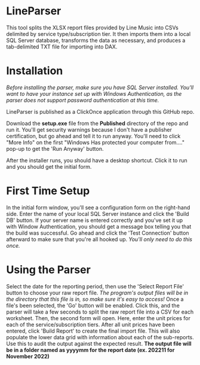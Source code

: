 # LineParser

This tool splits the XLSX report files provided by Line Music into CSVs delimited by service type/subscription tier.
It then imports them into a local SQL Server database, transforms the data as necessary, and produces a tab-delimited
TXT file for importing into DAX.

# Installation

*Before installing the parser, make sure you have SQL Server installed. You'll want to have your instance set up with
Windows Authentication, as the parser does not support password authentication at this time.*

LineParser is published as a ClickOnce application through this GitHub repo.

Download the **setup.exe** file from the **Published** directory of the repo and run it. You'll get security warnings because
I don't have a publisher certification, but go ahead and tell it to run anyway. You'll need to click "More Info" on the
first "Windows Has protected your computer from...." pop-up to get the 'Run Anyway' button.

After the installer runs, you should have a desktop shortcut. Click it to run and you should get the initial form.

# First Time Setup

In the initial form window, you'll see a configuration form on the right-hand side. Enter the name of your local SQL Server
instance and click the 'Build DB' button. If your server name is entered correctly and you've set it up with Window Authentication,
you should get a message box telling you that the build was successful. Go ahead and click the 'Test Connection' button afterward
to make sure that you're all hooked up. *You'll only need to do this once.*

# Using the Parser

Select the date for the reporting period, then use the 'Select Report File' button to choose your raw report file.
*The program's output files will be in the directory that this file is in, so make sure it's easy to access!*
Once a file's been selected, the 'Go' button will be enabled. Click this, and the parser will take a few seconds to
split the raw report file into a CSV for each worksheet. Then, the second form will open. Here, enter the unit prices
for each of the service/subscription tiers. 
After all unit prices have been entered, click 'Build Report' to create the final import file. This will also populate the
lower data grid with information about each of the sub-reports. Use this to audit the output against the expected result.
**The output file will be in a folder named as yyyymm for the report date (ex. 202211 for November 2022)**
